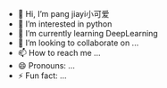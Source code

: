 - 👋 Hi, I’m pang jiayi小可爱
- 👀 I’m interested in python
- 🌱 I’m currently learning DeepLearning
- 💞️ I’m looking to collaborate on ...
- 📫 How to reach me ...
- 😄 Pronouns: ...
- ⚡ Fun fact: ...

<!---
pangjy8829/pangjy8829 is a ✨ special ✨ repository because its `README.md` (this file) appears on your GitHub profile.
You can click the Preview link to take a look at your changes.
--->
